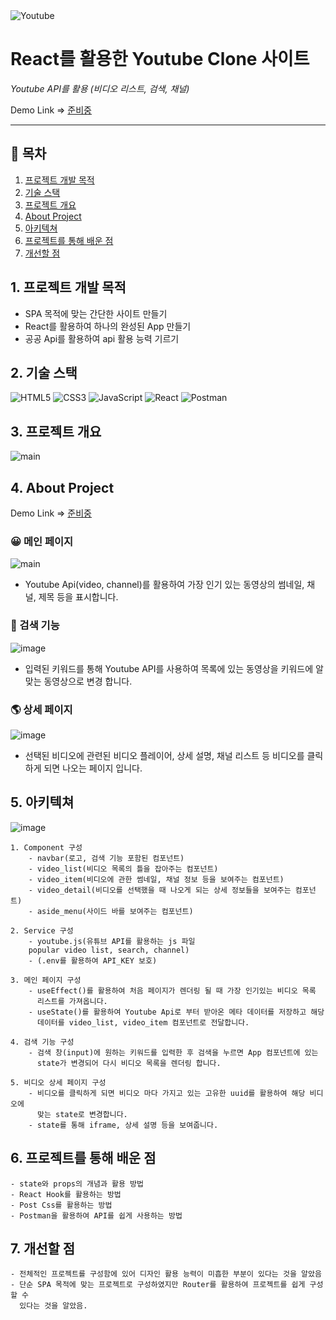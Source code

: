 <img alt="Youtube" src="https://img.shields.io/badge/YouTube Clone%20-%23FF0000.svg?&style=for-the-badge&logo=YouTube&logoColor=white"/>

# React를 활용한 Youtube Clone 사이트

_Youtube API를 활용 (비디오 리스트, 검색, 채널)_

Demo Link ⇒ [준비중](준비중)

---

## 🔗 목차

1. [프로젝트 개발 목적](#1-프로젝트-개발-목적)
2. [기술 스택](#2-기술-스택)
3. [프로젝트 개요](#3-프로젝트-개요)
4. [About Project](#4-About-Project)
5. [아키텍쳐](#5-아키텍쳐)
6. [프로젝트를 통해 배운 점](#6-프로젝트를-통해-배운-점)
7. [개선할 점](#7-개선할-점)

## 1. 프로젝트 개발 목적

- SPA 목적에 맞는 간단한 사이트 만들기
- React를 활용하여 하나의 완성된 App 만들기
- 공공 Api를 활용하여 api 활용 능력 기르기

## 2. 기술 스택

<img alt="HTML5" src="https://img.shields.io/badge/html5%20-%23E34F26.svg?&style=for-the-badge&logo=html5&logoColor=white"/> <img alt="CSS3" src="https://img.shields.io/badge/css3%20-%231572B6.svg?&style=for-the-badge&logo=css3&logoColor=white"/> <img alt="JavaScript" src="https://img.shields.io/badge/javascript%20-%23323330.svg?&style=for-the-badge&logo=javascript&logoColor=%23F7DF1E"/> <img alt="React" src="https://img.shields.io/badge/react%20-%2320232a.svg?&style=for-the-badge&logo=react&logoColor=%2361DAFB"/> <img alt="Postman" src="https://img.shields.io/badge/Postman-FF6C37?style=for-the-badge&logo=postman&logoColor=red" />

## 3. 프로젝트 개요

![main](https://user-images.githubusercontent.com/68681344/133366638-92a49b0d-7e1f-4c79-8d67-3826f17b6d9f.PNG)

## 4. About Project

Demo Link ⇒ [준비중](준비중)

### 😀 메인 페이지

![main](https://user-images.githubusercontent.com/68681344/133366638-92a49b0d-7e1f-4c79-8d67-3826f17b6d9f.PNG)

- Youtube Api(video, channel)를 활용하여 가장 인기 있는 동영상의 썸네일, 채널, 제목 등을 표시합니다.

### 🔎 검색 기능

![image](https://user-images.githubusercontent.com/68681344/133367480-4d211c3c-26b2-43a9-8778-c74c56f1464f.png)

- 입력된 키워드를 통해 Youtube API를 사용하여 목록에 있는 동영상을 키워드에 알맞는 동영상으로 변경
  합니다.

### 🌎 상세 페이지

![image](https://user-images.githubusercontent.com/68681344/133367706-510e9d30-238b-46e7-93c9-b75b4c91e480.png)

- 선택된 비디오에 관련된 비디오 플레이어, 상세 설명, 채널 리스트 등 비디오를 클릭하게 되면 나오는 페이지 입니다.

## 5. 아키텍쳐

![image](https://user-images.githubusercontent.com/68681344/133368958-73fe1ffe-4a15-460b-832b-2f3a0dd7f20c.png)

    1. Component 구성
        - navbar(로고, 검색 기능 포함된 컴포넌트)
        - video_list(비디오 목록의 틀을 잡아주는 컴포넌트)
        - video_item(비디오에 관한 썸네일, 채널 정보 등을 보여주는 컴포넌트)
        - video_detail(비디오를 선택했을 때 나오게 되는 상세 정보들을 보여주는 컴포넌트)
        - aside_menu(사이드 바를 보여주는 컴포넌트)

    2. Service 구성
        - youtube.js(유튜브 API를 활용하는 js 파일
        popular video list, search, channel)
        - (.env를 활용하여 API_KEY 보호)

    3. 메인 페이지 구성
        - useEffect()를 활용하여 처음 페이지가 렌더링 될 때 가장 인기있는 비디오 목록
          리스트를 가져옵니다.
        - useState()를 활용하여 Youtube Api로 부터 받아온 메타 데이터를 저장하고 해당
          데이터를 video_list, video_item 컴포넌트로 전달합니다.

    4. 검색 기능 구성
        - 검색 창(input)에 원하는 키워드를 입력한 후 검색을 누르면 App 컴포넌트에 있는
          state가 변경되어 다시 비디오 목록을 렌더링 합니다.

    5. 비디오 상세 페이지 구성
        - 비디오를 클릭하게 되면 비디오 마다 가지고 있는 고유한 uuid를 활용하여 해당 비디오에
          맞는 state로 변경합니다.
        - state를 통해 iframe, 상세 설명 등을 보여줍니다.

## 6. 프로젝트를 통해 배운 점

    - state와 props의 개념과 활용 방법
    - React Hook를 활용하는 방법
    - Post Css를 활용하는 방법
    - Postman을 활용하여 API를 쉽게 사용하는 방법

## 7. 개선할 점

    - 전체적인 프로젝트를 구성함에 있어 디자인 활용 능력이 미흡한 부분이 있다는 것을 알았음
    - 단순 SPA 목적에 맞는 프로젝트로 구성하였지만 Router를 활용하여 프로젝트를 쉽게 구성할 수
      있다는 것을 알았음.
